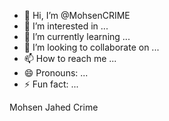 - 👋 Hi, I’m @MohsenCRIME
- 👀 I’m interested in ...
- 🌱 I’m currently learning ...
- 💞️ I’m looking to collaborate on ...
- 📫 How to reach me ...
- 😄 Pronouns: ...
- ⚡ Fun fact: ...

<!---
MohsenCRIME/MohsenCRIME is a ✨ special ✨ repository because its `README.md` (this file) appears on your GitHub profile.
You can click the Preview link to take a look at your changes.
--->
Mohsen Jahed Crime

